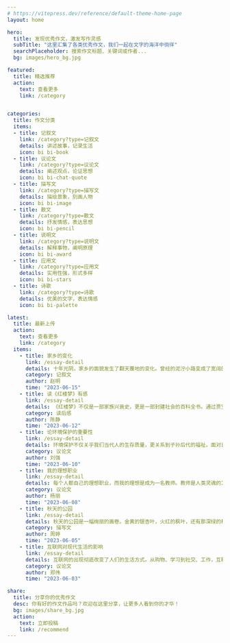 ```yaml
---
# https://vitepress.dev/reference/default-theme-home-page
layout: home

hero:
  title: 发现优秀作文，激发写作灵感
  subTitle: "这里汇集了各类优秀作文，我们一起在文字的海洋中徜徉"
  searchPlaceholder: 搜索作文标题、关键词或作者...
  bg: images/hero_bg.jpg

featured:
  title: 精选推荐
  action:
    text: 查看更多
    link: /category


categories:
  title: 作文分类
  items:
  - title: 记叙文
    link: /category?type=记叙文
    details: 讲述故事，记录生活
    icon: bi bi-book
  - title: 议论文
    link: /category?type=议论文
    details: 阐述观点，论证思想
    icon: bi bi-chat-quote
  - title: 描写文
    link: /category?type=描写文
    details: 描绘景象，刻画人物
    icon: bi bi-image
  - title: 散文
    link: /category?type=散文
    details: 抒发情感，表达思想
    icon: bi bi-pencil
  - title: 说明文
    link: /category?type=说明文
    details: 解释事物，阐明原理
    icon: bi bi-award
  - title: 应用文
    link: /category?type=应用文
    details: 实用性强，形式多样
    icon: bi bi-stars
  - title: 诗歌
    link: /category?type=诗歌
    details: 优美的文字，表达情感
    icon: bi bi-palette

latest:
  title: 最新上传
  action:
    text: 查看更多
    link: /category
  items:
    - title: 家乡的变化
      link: /essay-detail
      details: 十年光阴，家乡的面貌发生了翻天覆地的变化。曾经的泥泞小路变成了宽阔的柏油马路，矮小的平房变成了高耸的楼房...
      category: 记叙文
      author: 赵明
      time: "2023-06-15"
    - title: 读《红楼梦》有感
      link: /essay-detail
      details: 《红楼梦》不仅是一部家族兴衰史，更是一部封建社会的百科全书。通过贾宝玉和林黛玉的爱情悲剧，曹雪芹展现了...
      category: 读后感
      author: 陈静
      time: "2023-06-12"
    - title: 论环境保护的重要性
      link: /essay-detail
      details: 环境保护不仅关乎我们当代人的生存质量，更关系到子孙后代的福祉。面对日益严峻的环境问题，我们每个人都应该...
      category: 议论文
      author: 刘强
      time: "2023-06-10"
    - title: 我的理想职业
      link: /essay-detail
      details: 每个人都自己的理想职业，而我的理想是成为一名教师。教师是人类灵魂的工程师，能够影响一代又一代的年轻人...
      category: 议论文
      author: 杨丽
      time: "2023-06-08"
    - title: 秋天的公园
      link: /essay-detail
      details: 秋天的公园是一幅绚丽的画卷。金黄的银杏叶，火红的枫叶，还有那深绿的松柏，构成了一幅色彩斑斓的画面...
      category: 描写文
      author: 周婷
      time: "2023-06-05"
    - title: 互联网对现代生活的影响
      link: /essay-detail
      details: 互联网的出现彻底改变了人们的生活方式。从购物、学习到社交、工作，互联网已经渗透到生活的方方面面...
      category: 议论文
      author: 郑伟
      time: "2023-06-03"

share:
  title: 分享你的优秀作文
  desc: 你有好的作文作品吗？欢迎在这里分享，让更多人看到你的才华！
  bg: images/share_bg.jpg
  action:
    text: 立即投稿
    link: /recommend
---
```


